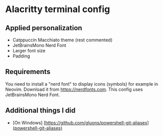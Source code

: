 # Alacritty terminal config

## Applied personalization

- Catppuccin Macchiato theme (rest commented)
- JetBrainsMono Nerd Font
- Larger font size
- Padding

## Requirements

You need to install a "nerd font" to display icons (symbols) for example in Neovim.
Download it from https://nerdfonts.com. This config uses JetBrainsMono Nerd Font.

## Additional things I did

- [On Windows] [https://github.com/gluons/powershell-git-aliases](powershell-git-aliases)

